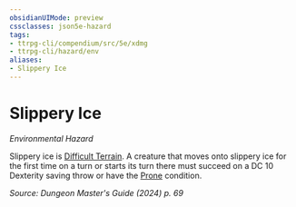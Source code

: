 ```yaml
---
obsidianUIMode: preview
cssclasses: json5e-hazard
tags:
- ttrpg-cli/compendium/src/5e/xdmg
- ttrpg-cli/hazard/env
aliases:
- Slippery Ice
---
```

# Slippery Ice
*Environmental Hazard*  

Slippery ice is [Difficult Terrain](Інструменти%20ДМ/CLI/rules/variant-rules/difficult-terrain-xphb.md). A creature that moves onto slippery ice for the first time on a turn or starts its turn there must succeed on a DC 10 Dexterity saving throw or have the [Prone](Інструменти%20ДМ/CLI/rules/conditions.md#Prone) condition.

*Source: Dungeon Master's Guide (2024) p. 69*